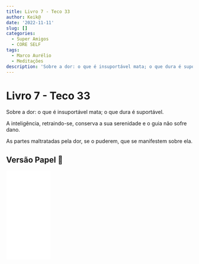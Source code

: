 ```yaml
---
title: Livro 7 - Teco 33
author: Keik@
date: '2022-11-11'
slug: []
categories:
  - Super Amigos
  - CORE SELF
tags:
  - Marco Aurélio
  - Meditações
description: 'Sobre a dor: o que é insuportável mata; o que dura é suportável.'
---
```


# Livro 7 - Teco 33

Sobre a dor: o que é insuportável mata; o que dura é suportável. 

A inteligência, retraindo-se, conserva a sua serenidade e o guia não sofre dano. 

As partes maltratadas pela dor, se o puderem, que se manifestem sobre ela.


## Versão Papel :book:
<iframe style="width:120px;height:240px;" marginwidth="0" marginheight="0" scrolling="no" frameborder="0" src="//ws-na.amazon-adsystem.com/widgets/q?ServiceVersion=20070822&OneJS=1&Operation=GetAdHtml&MarketPlace=BR&source=ss&ref=as_ss_li_til&ad_type=product_link&tracking_id=mundodekeika-20&language=pt_BR&marketplace=amazon&region=BR&placement=B092FVY4BB&asins=B092FVY4BB&linkId=37c5ec14221f61f811029aa88b520891&show_border=true&link_opens_in_new_window=true"></iframe>